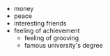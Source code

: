 * money
* peace
* interesting friends
* feeling of achievement
  * feeling of grooving
  * famous university's degree
